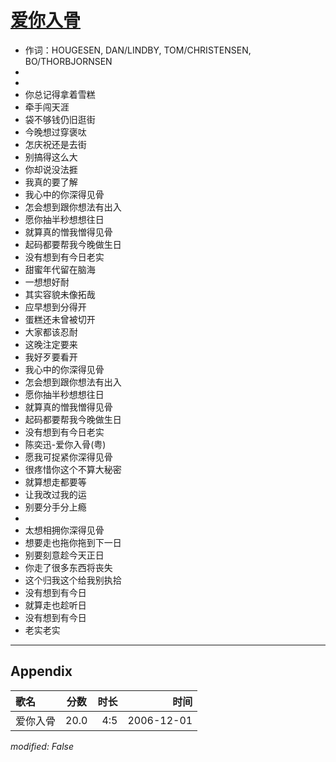 # [爱你入骨](https://music.163.com/song?id=65568)

* 作词：HOUGESEN, DAN/LINDBY, TOM/CHRISTENSEN, BO/THORBJORNSEN
*
*
* 你总记得拿着雪糕
* 牵手闯天涯
* 袋不够钱仍旧逛街
* 今晚想过穿褒呔
* 怎庆祝还是去街
* 别搞得这么大
* 你却说没法捱
* 我真的要了解
* 我心中的你深得见骨
* 怎会想到跟你想法有出入
* 愿你抽半秒想想往日
* 就算真的憎我憎得见骨
* 起码都要帮我今晚做生日
* 没有想到有今日老实
* 甜蜜年代留在脑海
* 一想想好耐
* 其实容貌未像拓哉
* 应早想到分得开
* 蛋糕还未曾被切开
* 大家都该忍耐
* 这晚注定要来
* 我好歹要看开
* 我心中的你深得见骨
* 怎会想到跟你想法有出入
* 愿你抽半秒想想往日
* 就算真的憎我憎得见骨
* 起码都要帮我今晚做生日
* 没有想到有今日老实
* 陈奕迅-爱你入骨(粤)
* 愿我可捉紧你深得见骨
* 很疼惜你这个不算大秘密
* 就算想走都要等
* 让我改过我的运
* 别要分手分上瘾
* 
* 太想相拥你深得见骨
* 想要走也拖你拖到下一日
* 别要刻意趁今天正日
* 你走了很多东西将丧失
* 这个归我这个给我别执拾
* 没有想到有今日
* 就算走也趁听日
* 没有想到有今日
* 老实老实


---

## Appendix

|歌名|分数|时长|时间|
|:---|:---:|---:|---:|
|爱你入骨|20.0|4:5|2006-12-01

*modified: False*